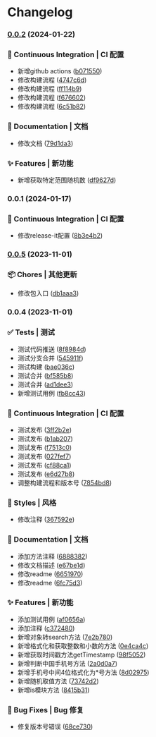 # Changelog

### [0.0.2](https://github.com/loclink/tianjie/compare/v0.0.1...v0.0.2) (2024-01-22)


### 🔧 Continuous Integration | CI 配置

* 新增github actions ([b071550](https://github.com/loclink/tianjie/commit/b0715501bea96c452c599b16b7c0003b49705b46))
* 修改构建流程 ([4747c6d](https://github.com/loclink/tianjie/commit/4747c6da1124213d3b065c816bdf378946363cc0))
* 修改构建流程 ([ff114b9](https://github.com/loclink/tianjie/commit/ff114b9040cc03eb9cbf3f79396513038e0cc377))
* 修改构建流程 ([f676602](https://github.com/loclink/tianjie/commit/f6766027c6deed72e0ae0f57fb9d3682ec6078ea))
* 修改构建流程 ([6c51b82](https://github.com/loclink/tianjie/commit/6c51b82cf7111b48715758d3ccb632b061d4db8c))


### 📝 Documentation | 文档

* 修改文档 ([79d1da3](https://github.com/loclink/tianjie/commit/79d1da33539a7082c41d2ac9a6da4caf4e0111db))


### ✨ Features | 新功能

* 新增获取特定范围随机数 ([df9627d](https://github.com/loclink/tianjie/commit/df9627d983247fb6df98f59c7759b8cfb02f1e46))

### 0.0.1 (2024-01-17)


### 🔧 Continuous Integration | CI 配置

* 修改release-it配置 ([8b3e4b2](https://github.com/loclink/tianjie/commit/8b3e4b205cf687e77da39b42ed39e2a1560bedeb))

### [0.0.5](https://codeup.aliyun.com/5f855dfb1858a17210466fd0/wuhang-meimeng-development/wm-kit/compare/v0.0.4...v0.0.5) (2023-11-01)


### 📦 Chores | 其他更新

* 修改包入口 ([db1aaa3](https://codeup.aliyun.com/5f855dfb1858a17210466fd0/wuhang-meimeng-development/wm-kit/commit/db1aaa3626519ad18f8a02349f0169d0e5dec6d2))

### 0.0.4 (2023-11-01)


### ✅ Tests | 测试

* 测试代码推送 ([8f8984d](https://codeup.aliyun.com/5f855dfb1858a17210466fd0/wuhang-meimeng-development/wm-kit/commit/8f8984d17899707a3e836332a1601cd5b7cd7528))
* 测试分支合并 ([545911f](https://codeup.aliyun.com/5f855dfb1858a17210466fd0/wuhang-meimeng-development/wm-kit/commit/545911f6ee675a38333854e0a066a708644935bf))
* 测试构建 ([bae036c](https://codeup.aliyun.com/5f855dfb1858a17210466fd0/wuhang-meimeng-development/wm-kit/commit/bae036c61cba0264b26103da810b4731f3342ab5))
* 测试合并 ([bf585b8](https://codeup.aliyun.com/5f855dfb1858a17210466fd0/wuhang-meimeng-development/wm-kit/commit/bf585b8127bda74fd68faa1c1cfb8b1106c41112))
* 测试合并 ([ad1dee3](https://codeup.aliyun.com/5f855dfb1858a17210466fd0/wuhang-meimeng-development/wm-kit/commit/ad1dee30765cd20a917dd261b028d812add21a5f))
* 新增测试用例 ([fb8cc43](https://codeup.aliyun.com/5f855dfb1858a17210466fd0/wuhang-meimeng-development/wm-kit/commit/fb8cc43ad41494d0ad0f9d92e24fb2654932c030))


### 🔧 Continuous Integration | CI 配置

*  测试发布 ([3ff2b2e](https://codeup.aliyun.com/5f855dfb1858a17210466fd0/wuhang-meimeng-development/wm-kit/commit/3ff2b2efa7895b1a3ec2c75b15706cef0584fc3c))
* 测试发布 ([b1ab207](https://codeup.aliyun.com/5f855dfb1858a17210466fd0/wuhang-meimeng-development/wm-kit/commit/b1ab2076f6407550520ab07576d7728e1c635b08))
* 测试发布 ([f7513c0](https://codeup.aliyun.com/5f855dfb1858a17210466fd0/wuhang-meimeng-development/wm-kit/commit/f7513c04216ebb0d0f2786ed9631ad154814f75c))
* 测试发布 ([027fef7](https://codeup.aliyun.com/5f855dfb1858a17210466fd0/wuhang-meimeng-development/wm-kit/commit/027fef703e804a3ab9a362c9ffce03632ff8b407))
* 测试发布 ([cf88ca1](https://codeup.aliyun.com/5f855dfb1858a17210466fd0/wuhang-meimeng-development/wm-kit/commit/cf88ca1e736d199344cc4b550360890f31d81fa8))
* 测试发布 ([e6d27b8](https://codeup.aliyun.com/5f855dfb1858a17210466fd0/wuhang-meimeng-development/wm-kit/commit/e6d27b8f798f7a727e46cd32fdd9a6b9054721f9))
* 调整构建流程和版本号 ([7854bd8](https://codeup.aliyun.com/5f855dfb1858a17210466fd0/wuhang-meimeng-development/wm-kit/commit/7854bd8a978c2277b854e37a9d2392d57bb746e6))


### 💄 Styles | 风格

* 修改注释 ([367592e](https://codeup.aliyun.com/5f855dfb1858a17210466fd0/wuhang-meimeng-development/wm-kit/commit/367592e5da1601f097c1ef3bab8a5aaa4404f6af))


### 📝 Documentation | 文档

* 添加方法注释 ([6888382](https://codeup.aliyun.com/5f855dfb1858a17210466fd0/wuhang-meimeng-development/wm-kit/commit/6888382f41c19557abd014e35e7ccbaac3fd1771))
* 修改文档描述 ([e67be1d](https://codeup.aliyun.com/5f855dfb1858a17210466fd0/wuhang-meimeng-development/wm-kit/commit/e67be1d4f5bf09ec2a07f28261f57892b5d8e6a6))
* 修改readme ([6651970](https://codeup.aliyun.com/5f855dfb1858a17210466fd0/wuhang-meimeng-development/wm-kit/commit/66519703a79ebaaa5ba37b3f17d81f2813d56182))
* 修改readme ([6fc75d3](https://codeup.aliyun.com/5f855dfb1858a17210466fd0/wuhang-meimeng-development/wm-kit/commit/6fc75d36ab55d9c118d193c9e6b10b0c5fd09add))


### ✨ Features | 新功能

* 添加测试用例 ([af0656a](https://codeup.aliyun.com/5f855dfb1858a17210466fd0/wuhang-meimeng-development/wm-kit/commit/af0656a684e46e1e918d56901f49b0f0d74d77b0))
* 添加注释 ([c372480](https://codeup.aliyun.com/5f855dfb1858a17210466fd0/wuhang-meimeng-development/wm-kit/commit/c3724808c17efe1ebd610a0b7185c969ab623533))
* 新增对象转search方法 ([7e2b780](https://codeup.aliyun.com/5f855dfb1858a17210466fd0/wuhang-meimeng-development/wm-kit/commit/7e2b780bc62347ba8e6af760f1296d006ca7098f))
* 新增格式化和获取整数和小数的方法 ([0e4ca4c](https://codeup.aliyun.com/5f855dfb1858a17210466fd0/wuhang-meimeng-development/wm-kit/commit/0e4ca4c33366a93ea4c78c6d0bce26a0d6338c6f))
* 新增获取时间戳方法getTimestamp ([98f5052](https://codeup.aliyun.com/5f855dfb1858a17210466fd0/wuhang-meimeng-development/wm-kit/commit/98f5052aa36b4cb698b73ef266c00b7f97b5e826))
* 新增判断中国手机号方法 ([2a0d0a7](https://codeup.aliyun.com/5f855dfb1858a17210466fd0/wuhang-meimeng-development/wm-kit/commit/2a0d0a7392039f9142558d20638ce612681ed372))
* 新增手机号中间4位格式化为*号方法 ([8d02975](https://codeup.aliyun.com/5f855dfb1858a17210466fd0/wuhang-meimeng-development/wm-kit/commit/8d02975a8d56bd830863793dc8b651eddac2673b))
* 新增随机取值方法 ([73742d2](https://codeup.aliyun.com/5f855dfb1858a17210466fd0/wuhang-meimeng-development/wm-kit/commit/73742d227a1857672a529456a571ce4435b34eb1))
* 新增is模块方法 ([8415b31](https://codeup.aliyun.com/5f855dfb1858a17210466fd0/wuhang-meimeng-development/wm-kit/commit/8415b313f27e9d706eaf95701c0607a63f3bb436))


### 🐛 Bug Fixes | Bug 修复

* 修复版本号错误 ([68ce730](https://codeup.aliyun.com/5f855dfb1858a17210466fd0/wuhang-meimeng-development/wm-kit/commit/68ce7301b0705cc75f90e7d080f64d4ba04b52d8))